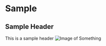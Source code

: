 # Sample
## Sample Header
This is a sample header
![Image of Something](https://external-content.duckduckgo.com/iu/?u=https%3A%2F%2Fcubanvr.com%2Fwp-content%2Fuploads%2F2023%2F07%2Fai-image-generators.webp&f=1&nofb=1&ipt=145242ff0d36c277d890ec4d4878ddd08571ad8bff7107ffd381135063e459bd&ipo=images)
